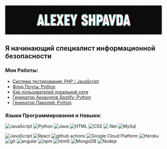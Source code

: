 [![Header](https://github.com/AlexeyShpavda/alexeyshpavda/blob/master/assets/header.png)](https://github.com/KaliSecurityMax)

## Я начинающий специалист информационной безопасности

### Мои Работы:
<!-- GITHUB:START -->
- [Система тестирования: PHP / JavaScript](https://github.com/KaliSecurityMax/ExamenSystem)
- [Флуд Почты: Python](https://github.com/KaliSecurityMax/EmailFlood)
- [Кик пользователей локальной сети](https://github.com/KaliSecurityMax/WI-FI-KickUsers)
- [Генератор Аккаунтов Spotify: Python](https://github.com/KaliSecurityMax/Spotify-Generator-Account)
- [Генератор Паролей: Python](https://www.youtube.com/watch?v=_k9Xu61XlVE)
<!-- YOUTUBE:END -->

### Языки Программирования и Навыки:
![JavaScript](https://img.shields.io/badge/-JavaScript-090909?style=for-the-badge&logo=JavaScript&logoColor=E9D54D)
![Python](https://img.shields.io/badge/-Python-090909?style=for-the-badge&logo=Python&logoColor=00648B)
![Java](https://img.shields.io/badge/-Java-090909?style=for-the-badge&logo=Java&logoColor=ffc000)
![HTML](https://camo.githubusercontent.com/0c3a16a22ae058cfe38a06dc9ea16404cf006409262f547c9ccfa3ec8b30f71e/68747470733a2f2f696d672e736869656c64732e696f2f62616467652f2d48544d4c352d4533344632363f7374796c653d666c61742d737175617265266c6f676f3d68746d6c35266c6f676f436f6c6f723d7768697465)
![CSS](https://img.shields.io/badge/-css-090909?style=for-the-badge&logo=css&logoColor=ffffff)
![.Net](https://img.shields.io/badge/-Framework-090909?style=for-the-badge&logo=.net&logoColor=E5D3FF)
![MySql](https://img.shields.io/badge/-Sql-090909?style=for-the-badge&logo=mysql&logoColor=00648B)

<p>
  <img alt="JavaScript" src="https://img.shields.io/badge/-JavaScript-090909?style=for-the-badge&logo=JavaScript&logoColor=E9D54D" />
  <img alt="React" src="https://img.shields.io/badge/-React-45b8d8?style=flat-square&logo=react&logoColor=white" />
  <img alt="github actions" src="https://img.shields.io/badge/-Github_Actions-2088FF?style=flat-square&logo=github-actions&logoColor=white" />
  <img alt="Google Cloud Platform" src="https://img.shields.io/badge/-Google_Cloud_Platform-1a73e8?style=flat-square&logo=google-cloud&logoColor=white" />
  <img alt="Heroku" src="https://img.shields.io/badge/-Heroku-430098?style=flat-square&logo=heroku&logoColor=white" />
  <img alt="git" src="https://img.shields.io/badge/-Git-F05032?style=flat-square&logo=git&logoColor=white" />
  <img alt="angular" src="https://img.shields.io/badge/-Angular-DD0031?style=flat-square&logo=angular&logoColor=white" />
  <img alt="npm" src="https://img.shields.io/badge/-NPM-CB3837?style=flat-square&logo=npm&logoColor=white" />
  <img alt="html5" src="https://img.shields.io/badge/-HTML5-E34F26?style=flat-square&logo=html5&logoColor=white" />
  <img alt="MongoDB" src="https://img.shields.io/badge/-MongoDB-13aa52?style=flat-square&logo=mongodb&logoColor=white" />
  <img alt="Nodejs" src="https://img.shields.io/badge/-Nodejs-43853d?style=flat-square&logo=Node.js&logoColor=white" />
</p>
